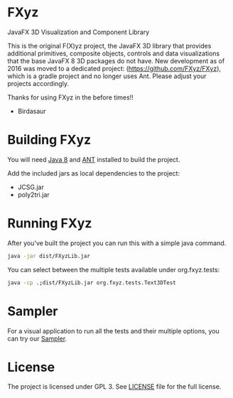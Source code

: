 FXyz
====

JavaFX 3D Visualization and Component Library

This is the original F(X)yz project, the JavaFX 3D library that provides additional primitives, composite objects, controls and data visualizations that the base JavaFX 8 3D packages do not have.
New development as of 2016 was moved to a dedicated project: (https://github.com/FXyz/FXyz), which is a gradle project and no longer uses Ant. Please adjust your projects accordingly.

Thanks for using FXyz in the before times!!
- Birdasaur


Building FXyz
====================

You will need [Java 8](http://www.oracle.com/technetwork/java/javase/downloads/index.html)
and [ANT](http://ant.apache.org/) installed to build the project. 

Add the included jars as local dependencies to the project:

 - JCSG.jar
 - poly2tri.jar

Running FXyz
===================

After you've built the project you can run this with a simple java command.

```bash
java -jar dist/FXyzLib.jar
```

You can select between the multiple tests available under org.fxyz.tests:

```bash
java -cp .;dist/FXyzLib.jar org.fxyz.tests.Text3DTest
```

Sampler
===================

For a visual application to run all the tests and their multiple options, you can 
try our [Sampler](https://github.com/FXyz/FXyz).

License
===================

The project is licensed under GPL 3. See [LICENSE](https://github.com/Birdasaur/FXyz/blob/master/LICENSE)
file for the full license.

